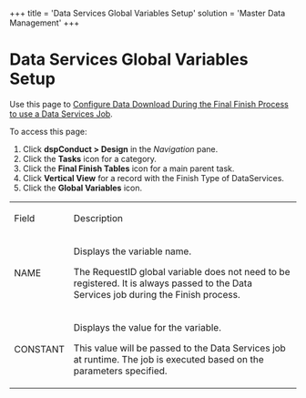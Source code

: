 +++
title = 'Data Services Global Variables Setup'
solution = 'Master Data Management'
+++

# Data Services Global Variables Setup

<div class="use">

Use this page to [Configure Data Download During the Final Finish
Process to use a Data Services
Job](../Use_Cases/Configure_Data_Download_During_the_Final_Finish_Process_to_use_a_Data_Services_Job).

</div>

To access this page:

1.  Click <span style="font-weight: bold;">dspConduct \> Design</span>
    in the *Navigation* pane.
2.  Click the **Tasks** icon for a category.
3.  Click the **Final Finish Tables** icon for a main parent task.
4.  Click **Vertical View** for a record with the Finish Type of
    DataServices.
5.  Click the **Global Variables** icon.

<table>
<tbody>
<tr class="odd">
<td><p>Field</p></td>
<td><p>Description</p></td>
</tr>
<tr class="even">
<td><p>NAME</p></td>
<td><p>Displays the variable name.</p>
<p>The RequestID global variable does not need to be registered. It is always passed to the Data Services job during the Finish process.</p></td>
</tr>
<tr class="odd">
<td><p>CONSTANT</p></td>
<td><p>Displays the value for the variable.</p>
<p>This value will be passed to the Data Services job at runtime. The job is executed based on the parameters specified.</p></td>
</tr>
</tbody>
</table>

